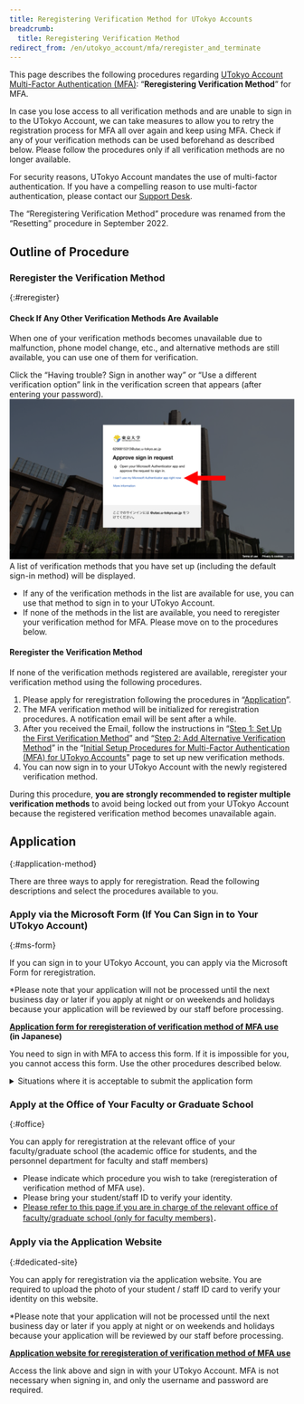```yaml
---
title: Reregistering Verification Method for UTokyo Accounts
breadcrumb:
  title: Reregistering Verification Method
redirect_from: /en/utokyo_account/mfa/reregister_and_terminate
---
```


This page describes the following procedures regarding [UTokyo Account Multi-Factor Authentication (MFA)](.): “**Reregistering Verification Method**” for MFA. 

In case you lose access to all verification methods and are unable to sign in to the UTokyo Account, we can take measures to allow you to retry the registration process for MFA all over again and keep using MFA. Check if any of your verification methods can be used beforehand as described below. Please follow the procedures only if all verification methods are no longer available.

For security reasons, UTokyo Account mandates the use of multi-factor authentication. If you have a compelling reason to use multi-factor authentication, please contact our [Support Desk](/en/support/email-form).

The “Reregistering Verification Method” procedure was renamed from the “Resetting” procedure in September 2022.

## Outline of Procedure

### Reregister the Verification Method
{:#reregister}

#### Check If Any Other Verification Methods Are Available

When one of your verification methods becomes unavailable due to malfunction, phone model change, etc., and alternative methods are still available, you can use one of them for verification.

Click the “Having trouble? Sign in another way” or “Use a different verification option” link in the verification screen that appears (after entering your password).
<img src="initial/signin_with_another_method.png">
A list of verification methods that you have set up (including the default sign-in method) will be displayed.

- If any of the verification methods in the list are available for use, you can use that method to sign in to your UTokyo Account.
- If none of the methods in the list are available, you need to reregister your verification method for MFA. Please move on to the procedures below.

#### Reregister the Verification Method

If none of the verification methods registered are available, reregister your verification method using the following procedures.

1. Please apply for reregistration following the procedures in “[Application](#application-method)”.
1. The MFA verification method will be initialized for reregistration procedures. A notification email will be sent after a while.
1. After you received the Email, follow the instructions in “[Step 1: Set Up the First Verification Method](initial/#first)” and “[Step 2: Add Alternative Verification Method](initial/#alternative)” in the “[Initial Setup Procedures for Multi-Factor Authentication (MFA) for UTokyo Accounts](initial/)" page to set up new verification methods.
1. You can now sign in to your UTokyo Account with the newly registered verification method.

During this procedure, **you are strongly recommended to register multiple verification methods** to avoid being locked out from your UTokyo Account because the registered verification method becomes unavailable again.

## Application
{:#application-method}

There are three ways to apply for reregistration. Read the following descriptions and select the procedures available to you.

### Apply via the Microsoft Form (If You Can Sign in to Your UTokyo Account)
{:#ms-form}

If you can sign in to your UTokyo Account, you can apply via the Microsoft Form for reregistration.

*Please note that your application will not be processed until the next business day or later if you apply at night or on weekends and holidays because your application will be reviewed by our staff before processing.

<b class="box center">
<a href="https://forms.office.com/r/NS4sh40RjR">Application form for reregisteration of verification method of MFA use </a><br />(in Japanese)
</b>

You need to sign in with MFA to access this form. If it is impossible for you, you cannot access this form. Use the other procedures described below. 

<details>
    <summary>Situations where it is acceptable to submit the application form</summary>
    We assume that you can apply for the procedure via this form in the following cases.
    <ul>
        <li>
            If the trouble occurred during the initial setup of MFA and you need to reregister your verification method
            <ul>
                <li> It may be possible to sign in and access Microsoft Forms during the initial setup process, as MFA is not required for sign-in until Step 4 (Apply for MFA Use) of the initial setup.</li>
            </ul>
        </li>
    </ul>
</details>

### Apply at the Office of Your Faculty or Graduate School
{:#office}

You can apply for reregistration at the relevant office of your faculty/graduate school (the academic office for students, and the personnel department for faculty and staff members)

- Please indicate which procedure you wish to take (reregisteration of verification method of MFA use).
- Please bring your student/staff ID to verify your identity.
- [Please refer to this page if you are in charge of the relevant office of faculty/graduate school (only for faculty members)](https://univtokyo.sharepoint.com/sites/utokyoportal/wiki/d/MFA_Reset_Request.aspx)．

### Apply via the Application Website
{:#dedicated-site}

You can apply for reregistration via the application website. You are required to upload the photo of your student / staff ID card to verify your identity on this website.

*Please note that your application will not be processed until the next business day or later if you apply at night or on weekends and holidays because your application will be reviewed by our staff before processing.

<b class="box center">
<a href="https://identification.adm.u-tokyo.ac.jp/ident/">Application website for reregisteration of verification method of MFA use</a>
</b>

Access the link above and sign in with your UTokyo Account. MFA is not necessary when signing in, and only the username and password are required.
